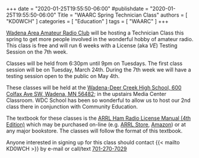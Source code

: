 +++
date = "2020-01-25T19:55:50-06:00"
#publishdate = "2020-01-25T19:55:50-06:00"
Title = "WAARC Spring Technician Class"
authors = [ "KD0WCH" ]
categories = [ "Education" ]
tags = [ "WAARC" ]
+++

[Wadena Area Amateur Radio Club](http://wadenaham.org/) will be hosting
a Technician Class this spring to get more people involved in the
wonderful hobby of amateur radio. This class is free and will run 6
weeks with a License (aka *VE*) Testing Session on the 7th week.

<!--more-->

Classes will be held from 6:30pm until 9pm on Tuesdays. The first class
session will be on Tuesday, March 24th. During the 7th week we will have
a testing session open to the public on May 4th.

These classes will be held at the
[Wadena-Deer Creek High School, 600 Colfax Ave SW, Wadena, MN 56482](https://goo.gl/maps/EucDQWS9rxsZUwKj7);
in the upstairs Media Center Classroom. WDC School has been so wonderful
to allow us to host our 2nd class there in conjunction with Community
Education.

The textbook for these classes is the
[ARRL Ham Radio License Manual \(4th Edition\)](http://www.arrl.org/shop/Ham-Radio-License-Manual/)
which may be purchased on-line (e.g.
[ARRL Store](http://www.arrl.org/shop/Ham-Radio-License-Manual/),
[Amazon](https://www.amazon.com/ARRL-Radio-License-Manual-Spiral/dp/1625950829/))
or at any major bookstore. The classes will follow the format of this textbook.

Anyone interested in signing up for this class should contact
{{< mailto KD0WCH >}} by e-mail or call/text
[701-270-7029](tel:701-270-7029)
